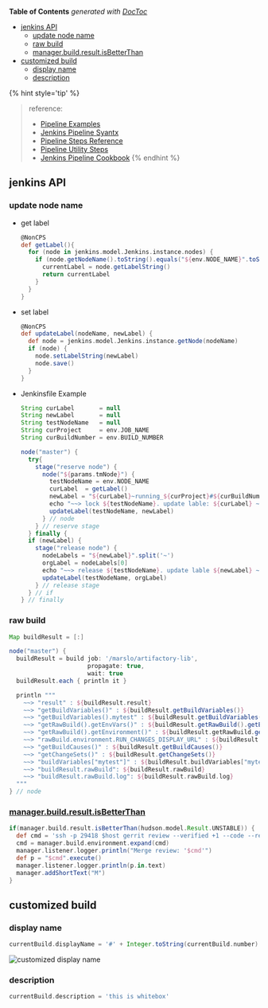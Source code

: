 <!-- START doctoc generated TOC please keep comment here to allow auto update -->
<!-- DON'T EDIT THIS SECTION, INSTEAD RE-RUN doctoc TO UPDATE -->
**Table of Contents**  *generated with [DocToc](https://github.com/thlorenz/doctoc)*

- [jenkins API](#jenkins-api)
  - [update node name](#update-node-name)
  - [raw build](#raw-build)
  - [manager.build.result.isBetterThan](#managerbuildresultisbetterthan)
- [customized build](#customized-build)
  - [display name](#display-name)
  - [description](#description)

<!-- END doctoc generated TOC please keep comment here to allow auto update -->

{% hint style='tip' %}
> reference:
> - [Pipeline Examples](https://www.jenkins.io/doc/pipeline/examples/)
> - [Jenkins Pipeline Syantx](https://kb.novaordis.com/index.php/Jenkins_Pipeline_Syntax)
> - [Pipeline Steps Reference](https://www.jenkins.io/doc/pipeline/steps/)
> - [Pipeline Utility Steps](https://www.jenkins.io/doc/pipeline/steps/pipeline-utility-steps/#pipeline-utility-steps)
> - [Jenkins Pipeline Cookbook](https://e.printstacktrace.blog/jenkins-pipeline-cookbook/)
{% endhint %}

## jenkins API
### update node name
- get label
  ```groovy
  @NonCPS
  def getLabel(){
    for (node in jenkins.model.Jenkins.instance.nodes) {
      if (node.getNodeName().toString().equals("${env.NODE_NAME}".toString())) {
        currentLabel = node.getLabelString()
        return currentLabel
      }
    }
  }
  ```

- set label
  ```groovy
  @NonCPS
  def updateLabel(nodeName, newLabel) {
    def node = jenkins.model.Jenkins.instance.getNode(nodeName)
    if (node) {
      node.setLabelString(newLabel)
      node.save()
    }
  }
  ```

- Jenkinsfile Example
  ```groovy
  String curLabel       = null
  String newLabel       = null
  String testNodeName   = null
  String curProject     = env.JOB_NAME
  String curBuildNumber = env.BUILD_NUMBER

  node("master") {
    try{
      stage("reserve node") {
        node("${params.tmNode}") {
          testNodeName = env.NODE_NAME
          curLabel  = getLabel()
          newLabel = "${curLabel}~running_${curProject}#${curBuildNumber}"
          echo "~~> lock ${testNodeName}. update lable: ${curLabel} ~> ${newLabel}"
          updateLabel(testNodeName, newLabel)
        } // node
      } // reserve stage
    } finally {
    if (newLabel) {
      stage("release node") {
        nodeLabels = "${newLabel}".split('~')
        orgLabel = nodeLabels[0]
        echo "~~> release ${testNodeName}. update lable ${newLabel} ~> ${orgLabel}"
        updateLabel(testNodeName, orgLabel)
      } // release stage
    } // if
  } // finally
  ```

### raw build
```groovy
Map buildResult = [:]

node("master") {
  buildResult = build job: '/marslo/artifactory-lib',
                      propagate: true,
                      wait: true
  buildResult.each { println it }

  println """
    ~~> "result" : ${buildResult.result}
    ~~> "getBuildVariables()" : ${buildResult.getBuildVariables()}
    ~~> "getBuildVariables().mytest" : ${buildResult.getBuildVariables().mytest}
    ~~> "getRawBuild().getEnvVars()" : ${buildResult.getRawBuild().getEnvVars()}
    ~~> "getRawBuild().getEnvironment()" : ${buildResult.getRawBuild.getEnvironment()}
    ~~> "rawBuild.environment.RUN_CHANGES_DISPLAY_URL" : ${buildResult.rawBuild.environment.RUN_CHANGES_DISPLAY_URL}
    ~~> "getBuildCauses()" : ${buildResult.getBuildCauses()}
    ~~> "getChangeSets()" : ${buildResult.getChangeSets()}
    ~~> "buildVariables["mytest"]" : ${buildResult.buildVariables["mytest"]}
    ~~> "buildResult.rawBuild": ${buildResult.rawBuild}
    ~~> "buildResult.rawBuild.log": ${buildResult.rawBuild.log}
  """
} // node
```

### [manager.build.result.isBetterThan](https://stackoverflow.com/a/26410694/2940319)
```groovy
if(manager.build.result.isBetterThan(hudson.model.Result.UNSTABLE)) {
  def cmd = 'ssh -p 29418 $host gerrit review --verified +1 --code --review +2 --submit $GERRIT_CHANGE_NUMBER,$GERRIT_PATCHSET_NUMBER'
  cmd = manager.build.environment.expand(cmd)
  manager.listener.logger.println("Merge review: '$cmd'")
  def p = "$cmd".execute()
  manager.listener.logger.println(p.in.text)
  manager.addShortText("M")
}
```

## customized build
### display name
```groovy
currentBuild.displayName = '#' + Integer.toString(currentBuild.number) + ' mytest'
```
![customized display name](../../screenshot/jenkins/showDisplayName.png)

### description
```groovy
currentBuild.description = 'this is whitebox'
```
